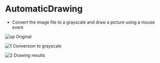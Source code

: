 # AutomaticDrawing

- Convert the image file to a grayscale and draw a picture using a mouse event</br>

![sp](https://user-images.githubusercontent.com/32415358/58763697-5a1f4500-8599-11e9-99ae-0fed1aa62a32.jpg)
Original</br>

![1](https://user-images.githubusercontent.com/32415358/58763698-5d1a3580-8599-11e9-8f54-4329d9784afc.PNG)
Conversion to grayscale</br>

![2](https://user-images.githubusercontent.com/32415358/58763700-5e4b6280-8599-11e9-9775-862d19b93ac1.png)
Drawing results</br>
